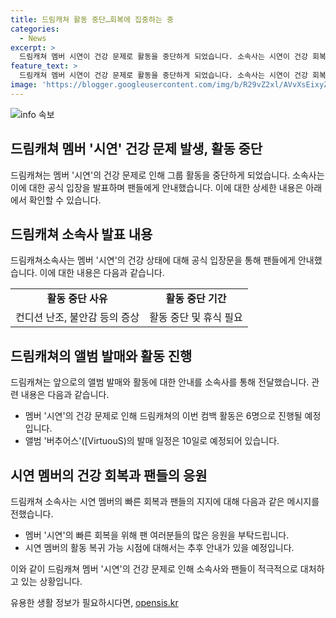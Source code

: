 ```yaml
---
title: 드림캐쳐 활동 중단…회복에 집중하는 중
categories:
  - News
excerpt: >
  드림캐쳐 멤버 시연이 건강 문제로 활동을 중단하게 되었습니다. 소속사는 시연이 건강 회복에 집중하기로 결정했으며, 이로 인해 이번 컴백 활동은 6명의 멤버로 진행될 예정입니다. 팬들로부터 시연의 빠른 회복을 위한 많은 응원을 부탁하고 있습니다. 10번째 미니 앨범 버추어스로의 컴백을 앞둔 드림캐쳐의 소식에 관심이 쏠릴 전망이며, 시연의 활동 복귀 가능 시기에 대한 소식을 기다리고 있는 팬들의 마음도 큰 관심사입니다.
feature_text: >
  드림캐쳐 멤버 시연이 건강 문제로 활동을 중단하게 되었습니다. 소속사는 시연이 건강 회복에 집중하기로 결정했으며, 이로 인해 이번 컴백 활동은 6명의 멤버로 진행될 예정입니다. 팬들로부터 시연의 빠른 회복을 위한 많은 응원을 부탁하고 있습니다. 10번째 미니 앨범 버추어스로의 컴백을 앞둔 드림캐쳐의 소식에 관심이 쏠릴 전망이며, 시연의 활동 복귀 가능 시기에 대한 소식을 기다리고 있는 팬들의 마음도 큰 관심사입니다.
image: 'https://blogger.googleusercontent.com/img/b/R29vZ2xl/AVvXsEixyZcFfHzMRdzZMjFBmAUKJYCLCGyLL1o632UiGVXcaFdKo_bkvkuCioo0uUKlGfBVcT3P84aROyZIXSBEx3Aw5nCQ3pTgDom1WDC4m8eifvWiAmWEEVb4x6G_l8C0QH225ldMjyaFvpxGEBGNO37VmDTDMHGhJPq73UglMfDca1-0aw/s1600/blogspot.png'
---
```


<p><img src="https://blogger.googleusercontent.com/img/b/R29vZ2xl/AVvXsEixyZcFfHzMRdzZMjFBmAUKJYCLCGyLL1o632UiGVXcaFdKo_bkvkuCioo0uUKlGfBVcT3P84aROyZIXSBEx3Aw5nCQ3pTgDom1WDC4m8eifvWiAmWEEVb4x6G_l8C0QH225ldMjyaFvpxGEBGNO37VmDTDMHGhJPq73UglMfDca1-0aw/s1600/blogspot.png" alt="info 속보" /></p>

<h2 data-ke-size="size26">드림캐쳐 멤버 '시연' 건강 문제 발생, 활동 중단</h2>

<p data-ke-size="size16">드림캐쳐는 멤버 '시연'의 건강 문제로 인해 그룹 활동을 중단하게 되었습니다. 소속사는 이에 대한 공식 입장을 발표하며 팬들에게 안내했습니다. 이에 대한 상세한 내용은 아래에서 확인할 수 있습니다.</p>

<h2 data-ke-size="size24">드림캐쳐 소속사 발표 내용</h2>

<p data-ke-size="size16">드림캐쳐소속사는 멤버 '시연'의 건강 상태에 대해 공식 입장문을 통해 팬들에게 안내했습니다. 이에 대한 내용은 다음과 같습니다.</p>

<table>
    <tr>
        <td style="text-align: center; height: 17px;"><b>활동 중단 사유</b></td>
        <td style="text-align: center; height: 17px;"><b>활동 중단 기간</b></td>
    </tr>
    <tr>
        <td style="text-align: center; height: 17px;">컨디션 난조, 불안감 등의 증상</td>
        <td style="text-align: center; height: 17px;">활동 중단 및 휴식 필요</td>
    </tr>
</table>

<h2 data-ke-size="size24">드림캐쳐의 앨범 발매와 활동 진행</h2>

<p data-ke-size="size16">드림캐쳐는 앞으로의 앨범 발매와 활동에 대한 안내를 소속사를 통해 전달했습니다. 관련 내용은 다음과 같습니다.</p>

<ul>
    <li>멤버 '시연'의 건강 문제로 인해 드림캐쳐의 이번 컴백 활동은 6명으로 진행될 예정입니다.</li>
    <li>앨범 '버추어스'([VirtuouS)의 발매 일정은 10일로 예정되어 있습니다.</li>
</ul>

<h2 data-ke-size="size24">시연 멤버의 건강 회복과 팬들의 응원</h2>

<p data-ke-size="size16">드림캐쳐 소속사는 시연 멤버의 빠른 회복과 팬들의 지지에 대해 다음과 같은 메시지를 전했습니다.</p>

<ul>
    <li>멤버 '시연'의 빠른 회복을 위해 팬 여러분들의 많은 응원을 부탁드립니다.</li>
    <li>시연 멤버의 활동 복귀 가능 시점에 대해서는 추후 안내가 있을 예정입니다.</li>
</ul>

<p data-ke-size="size16">이와 같이 드림캐쳐 멤버 '시연'의 건강 문제로 인해 소속사와 팬들이 적극적으로 대처하고 있는 상황입니다.</p>
유용한 생활 정보가 필요하시다면, <a href="https://opensis.kr" rel="dofollow">opensis.kr</a>


